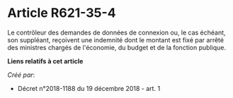 # Article R621-35-4

Le contrôleur des demandes de données de connexion ou, le cas échéant, son suppléant, reçoivent une indemnité dont le montant
est fixé par arrêté des ministres chargés de l'économie, du budget et de la fonction publique.

**Liens relatifs à cet article**

_Créé par_:

  - Décret n°2018-1188 du 19 décembre 2018 - art. 1
